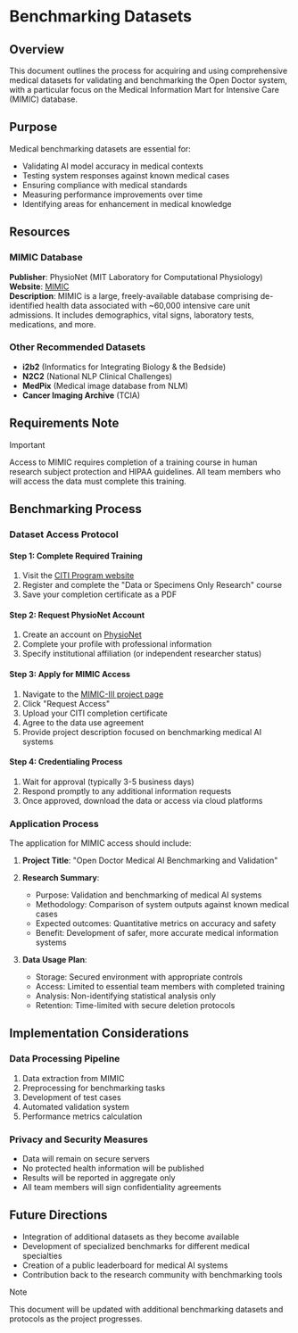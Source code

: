 # Benchmarking Datasets

## Overview
This document outlines the process for acquiring and using comprehensive medical datasets for validating and benchmarking the Open Doctor system, with a particular focus on the Medical Information Mart for Intensive Care (MIMIC) database.

## Purpose
Medical benchmarking datasets are essential for:
- Validating AI model accuracy in medical contexts
- Testing system responses against known medical cases
- Ensuring compliance with medical standards
- Measuring performance improvements over time
- Identifying areas for enhancement in medical knowledge

## Resources

### MIMIC Database
**Publisher**: PhysioNet (MIT Laboratory for Computational Physiology)  
**Website**: [MIMIC](https://mimic.mit.edu/)  
**Description**: MIMIC is a large, freely-available database comprising de-identified health data associated with ~60,000 intensive care unit admissions. It includes demographics, vital signs, laboratory tests, medications, and more.

### Other Recommended Datasets
- **i2b2** (Informatics for Integrating Biology & the Bedside)
- **N2C2** (National NLP Clinical Challenges)
- **MedPix** (Medical image database from NLM)
- **Cancer Imaging Archive** (TCIA)

## Requirements Note

> [!IMPORTANT]
> Access to MIMIC requires completion of a training course in human research subject protection and HIPAA guidelines. All team members who will access the data must complete this training.

## Benchmarking Process

### Dataset Access Protocol

#### Step 1: Complete Required Training
1. Visit the [CITI Program website](https://about.citiprogram.org/programs/human-subjects-research-hsr/)
2. Register and complete the "Data or Specimens Only Research" course
3. Save your completion certificate as a PDF

#### Step 2: Request PhysioNet Account
1. Create an account on [PhysioNet](https://physionet.org/register/)
2. Complete your profile with professional information
3. Specify institutional affiliation (or independent researcher status)

#### Step 3: Apply for MIMIC Access
1. Navigate to the [MIMIC-III project page](https://physionet.org/content/mimiciii/1.4/)
2. Click "Request Access"
3. Upload your CITI completion certificate
4. Agree to the data use agreement
5. Provide project description focused on benchmarking medical AI systems

#### Step 4: Credentialing Process
1. Wait for approval (typically 3-5 business days)
2. Respond promptly to any additional information requests
3. Once approved, download the data or access via cloud platforms

### Application Process
The application for MIMIC access should include:

1. **Project Title**: "Open Doctor Medical AI Benchmarking and Validation"

2. **Research Summary**:
   - Purpose: Validation and benchmarking of medical AI systems
   - Methodology: Comparison of system outputs against known medical cases
   - Expected outcomes: Quantitative metrics on accuracy and safety
   - Benefit: Development of safer, more accurate medical information systems

3. **Data Usage Plan**:
   - Storage: Secured environment with appropriate controls
   - Access: Limited to essential team members with completed training
   - Analysis: Non-identifying statistical analysis only
   - Retention: Time-limited with secure deletion protocols

## Implementation Considerations

### Data Processing Pipeline
1. Data extraction from MIMIC
2. Preprocessing for benchmarking tasks
3. Development of test cases
4. Automated validation system
5. Performance metrics calculation

### Privacy and Security Measures
- Data will remain on secure servers
- No protected health information will be published
- Results will be reported in aggregate only
- All team members will sign confidentiality agreements

## Future Directions
- Integration of additional datasets as they become available
- Development of specialized benchmarks for different medical specialties
- Creation of a public leaderboard for medical AI systems
- Contribution back to the research community with benchmarking tools

> [!NOTE]
> This document will be updated with additional benchmarking datasets and protocols as the project progresses. 